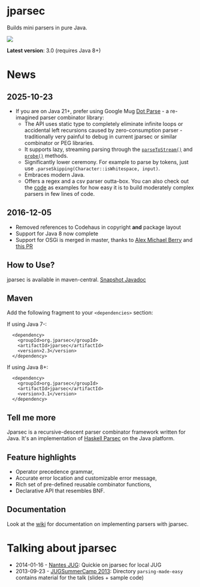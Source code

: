 jparsec
=======

Builds mini parsers in pure Java.

![](https://travis-ci.org/jparsec/jparsec.svg?branch=master)

**Latest version**: 3.0 (requires Java 8+)

# News

## 2025-10-23
* If you are on Java 21+, prefer using Google Mug [Dot Parse](https://github.com/google/mug/blob/master/dot-parse/README.md) - a re-imagined parser combinator library:
  * The API uses static type to completely eliminate infinite loops or accidental left recursions caused by zero-consumption parser - traditionally very painful to debug in current jparsec or similar combinator or PEG libraries.
  * It supports lazy, streaming parsing through the [`parseToStream()`](https://google.github.io/mug/apidocs/com/google/common/labs/parse/Parser.html#parseToStream(java.io.Reader)) and [`probe()`](https://google.github.io/mug/apidocs/com/google/common/labs/parse/Parser.html#probe(java.io.Reader)) methods.
  * Significantly lower ceremony. For example to parse by tokens, just use `.parseSkipping(Character::isWhitespace, input)`.
  * Embraces modern Java.
  * Offers a regex and a csv parser outta-box. You can also check out the [code](https://github.com/google/mug/blob/master/dot-parse/src/main/java/com/google/common/labs/csv/Csv.java) as examples for how easy it is to build moderately complex parsers in few lines of code.

## 2016-12-05

* Removed references to Codehaus in copyright **and** package layout
* Support for Java 8 now complete
* Support for OSGi is merged in master, thanks to [Alex Michael Berry](https://github.com/almibe) and [this PR](https://github.com/jparsec/jparsec/pull/47)

## How to Use?

jparsec is available in maven-central. [Snapshot Javadoc](http://jparsec.github.io/jparsec/apidocs/)

## Maven

Add the following fragment to your `<dependencies>` section:

If using Java 7-:

      <dependency>
        <groupId>org.jparsec</groupId>
        <artifactId>jparsec</artifactId>
        <version>2.3</version>
      </dependency>

If using Java 8+:

      <dependency>
        <groupId>org.jparsec</groupId>
        <artifactId>jparsec</artifactId>
        <version>3.1</version>
      </dependency>

## Tell me more

Jparsec is a recursive-descent parser combinator framework written for Java.
It's an implementation of [Haskell Parsec](http://www.haskell.org/haskellwiki/Parsec) on the Java platform.

## Feature highlights

* Operator precedence grammar,
* Accurate error location and customizable error message,
* Rich set of pre-defined reusable combinator functions,
* Declarative API that resembles BNF.

## Documentation

Look at the [wiki](https://github.com/jparsec/jparsec/wiki) for documentation on implementing parsers with jparsec.

# Talking about jparsec

* 2014-01-16 - [Nantes JUG](http://nantesjug.org/#/events/2014_01_20):
  Quickie on jparsec for local JUG
* 2013-09-23 - [JUGSummerCamp 2013](http://www.jugsummercamp.com/edition/4): Directory `parsing-made-easy` contains material for the talk (slides + sample code)

